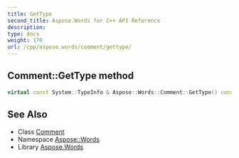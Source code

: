 ```yaml
---
title: GetType
second_title: Aspose.Words for C++ API Reference
description: 
type: docs
weight: 170
url: /cpp/aspose.words/comment/gettype/
---
```

## Comment::GetType method




```cpp
virtual const System::TypeInfo & Aspose::Words::Comment::GetType() const override
```

## See Also

* Class [Comment](../)
* Namespace [Aspose::Words](../../)
* Library [Aspose.Words](../../../)
